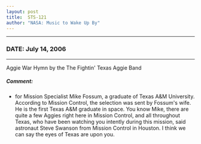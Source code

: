 ```yaml
---
layout: post
title:  STS-121
author: "NASA: Music to Wake Up By"
---
```


----
### DATE: July 14, 2006
----
Aggie War Hymn by the The Fightin' Texas Aggie Band

##### Comment:
* for Mission Specialist Mike Fossum, a graduate of Texas A&M University. According to Mission Control, the selection was sent by Fossum's wife. He is the first Texas A&M graduate in space. You know Mike, there are quite a few Aggies right here in Mission Control, and all throughout Texas, who have been watching you intently during this mission, said astronaut Steve Swanson from Mission Control in Houston. I think we can say the eyes of Texas are upon you.
